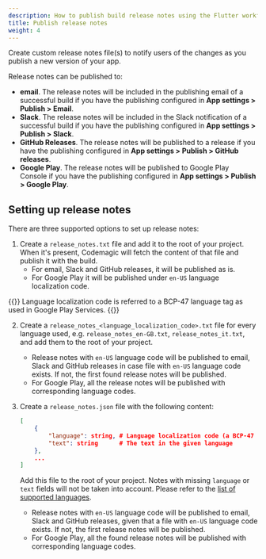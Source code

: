 ```yaml
---
description: How to publish build release notes using the Flutter workflow editor
title: Publish release notes
weight: 4
---
```


Create custom release notes file(s) to notify users of the changes as you publish a new version of your app.

Release notes can be published to:

* **email**. The release notes will be included in the publishing email of a successful build if you have the publishing configured in **App settings > Publish > Email**.
* **Slack**. The release notes will be included in the Slack notification of a successful build if you have the publishing configured in **App settings > Publish > Slack**.
* **GitHub Releases**. The release notes will be published to a release if you have the publishing configured in **App settings > Publish > GitHub releases**.
* **Google Play**. The release notes will be published to Google Play Console if you have the publishing configured in **App settings > Publish > Google Play**.

## Setting up release notes

There are three supported options to set up release notes:

1. Create a `release_notes.txt` file and add it to the root of your project. When it's present, Codemagic will fetch the content of that file and publish it with the build.
    * For email, Slack and GitHub releases, it will be published as is.
    * For Google Play it will be published under `en-US` language localization code.

{{<notebox>}}
Language localization code is referred to a BCP-47 language tag as used in Google Play Services.
{{</notebox>}}

2. Create a `release_notes_<language_localization_code>.txt` file for every language used, e.g. `release_notes_en-GB.txt`, `release_notes_it.txt`, and add them to the root of your project.
    * Release notes with `en-US` language code will be published to email, Slack and GitHub releases in case file with `en-US` language code exists. If not, the first found release notes will be published.
    * For Google Play, all the release notes will be published with corresponding language codes.

3. Create a `release_notes.json` file with the following content:

    ```json
    [
        {
            "language": string, # Language localization code (a BCP-47 language tag)
            "text": string      # The text in the given language
        },
        ...
    ]
    ```

    Add this file to the root of your project. Notes with missing `language` or `text` fields will not be taken into account. Please refer to the [list of supported languages](https://support.google.com/googleplay/android-developer/table/4419860?hl=en).

    * Release notes with `en-US` language code will be published to email, Slack and GitHub releases, given that a file with `en-US` language code exists. If not, the first release notes will be published.
    * For Google Play, all the found release notes will be published with corresponding language codes.
